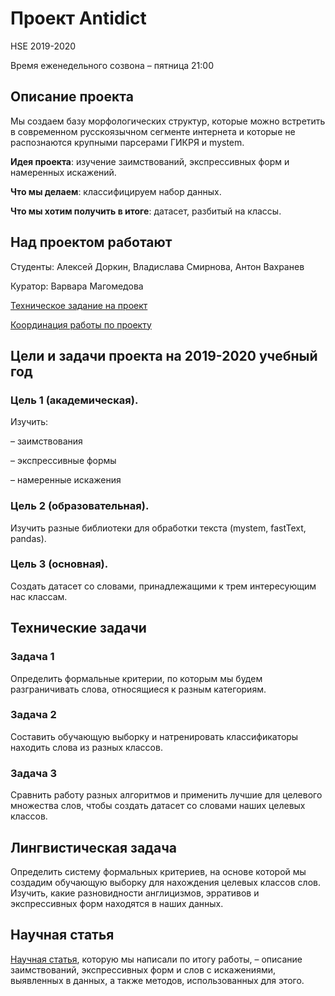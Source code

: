 # Проект Antidict
HSE 2019-2020

Время еженедельного созвона – пятница 21:00 

## Описание проекта

Мы создаем базу морфологических структур, которые можно встретить в современном русскоязычном сегменте интернета и которые не распознаются крупными парсерами ГИКРЯ и mystem.
 
**Идея проекта**: изучение заимствований, экспрессивных форм и намеренных искажений.

**Что мы делаем**: классифицируем набор данных.

**Что мы хотим получить в итоге**: датасет, разбитый на классы.


## Над проектом работают 
Студенты: Алексей Доркин, Владислава Смирнова, Антон Вахранев

Куратор: Варвара Магомедова

[Техническое задание на проект](https://docs.google.com/document/d/1fpn72q8bKqhFnCaTmbqGZEtWS6WcXIP9WC1VpviAGEc/edit#)

[Координация работы по проекту](https://trello.com/b/XEnCTnHj/antidict)

## Цели и задачи проекта на 2019-2020 учебный год

### Цель 1 (академическая). 

Изучить:

– заимствования

– экспрессивные формы

– намеренные искажения

### Цель 2 (образовательная). 

Изучить разные библиотеки для обработки текста (mystem, fastText, pandas).

### Цель 3 (основная).

Создать датасет со словами, принадлежащими к трем интересующим нас классам.

## Технические задачи

### Задача 1

Определить формальные критерии, по которым мы будем разграничивать слова, относящиеся к разным категориям.

### Задача 2

Составить обучающую выборку и натренировать классификаторы находить слова из разных классов.

### Задача 3

Сравнить работу разных алгоритмов и применить лучшие для целевого множества слов, чтобы создать датасет со словами наших целевых классов.

## Лингвистическая задача

Определить систему формальных критериев, на основе которой мы создадим обучающую выборку для нахождения целевых классов слов. Изучить, какие разновидности англицизмов, эрративов и экспрессивных форм находятся в наших данных. 

## Научная статья

[Научная статья](https://docs.google.com/document/d/1emjyoURAS04NAJ9B-wf-T4BE5FbthulvbPZq59v0igo/edit#), которую мы написали по итогу работы, – описание заимствований, экспрессивных форм и слов с искажениями, выявленных в данных, а также методов, использованных для этого.
